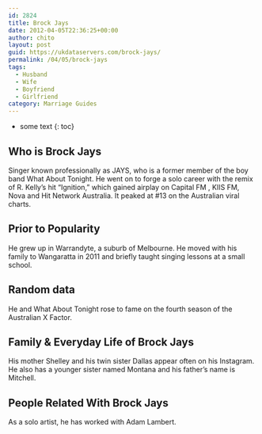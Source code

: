 ```yaml
---
id: 2824
title: Brock Jays
date: 2012-04-05T22:36:25+00:00
author: chito
layout: post
guid: https://ukdataservers.com/brock-jays/
permalink: /04/05/brock-jays
tags:
  - Husband
  - Wife
  - Boyfriend
  - Girlfriend
category: Marriage Guides
---
```


* some text
{: toc}


## Who is  Brock Jays
                  
                  
                  
Singer known professionally as JAYS, who is a former member of the boy band What About Tonight. He went on to forge a solo career with the remix of R. Kelly&#8217;s hit &#8220;Ignition,&#8221; which gained airplay on Capital FM , KIIS FM, Nova and Hit Network Australia. It peaked at #13 on the Australian viral charts.
                  
                
                
                
## Prior to Popularity 
                  
                  
                  
He grew up in Warrandyte, a suburb of Melbourne. He moved with his family to Wangaratta in 2011 and briefly taught singing lessons at a small school.
                  
                
                
                
## Random data 
                  
                  
                  
He and What About Tonight rose to fame on the fourth season of the Australian X Factor.
                  
                
                
                
## Family & Everyday Life of Brock Jays
                  
                  
                  
His mother Shelley and his twin sister Dallas appear often on his Instagram. He also has a younger sister named Montana and his father&#8217;s name is Mitchell.
                  
                
                
                
## People Related With  Brock Jays
                  
                  
                  
As a solo artist, he has worked with Adam Lambert.
                  
                
              
            
          
          
          
    
    
  
